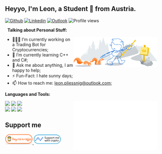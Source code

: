 ## Heyyo, I'm Leon, a Student 🚀 from Austria.

<!-- Your badges
You can use the website to generate badges: https://shields.io/
-->

[![Github](https://img.shields.io/badge/-Github-000?style=flat&logo=Github&logoColor=white)](https://github.com/GitHub-Leon)
[![Linkedin](https://img.shields.io/badge/-LinkedIn-blue?style=flat&logo=Linkedin&logoColor=white)](https://www.linkedin.com/in/leon-pließnig-8363131bb/)
[![Outlook](https://img.shields.io/badge/-Outlook-0078D4?style=flat&logo=Microsoft-Outlook&logoColor=white)](mailto:leon.pliessnig@outlook.com)
![Profile views](https://gpvc.arturio.dev/GitHub-Leon)

&nbsp;
**Talking about Personal Stuff:**

<img width="55%" align="right" alt="Github" src="https://raw.githubusercontent.com/GitHub-Leon/GitHub-Leon/master/.resources/git-header.svg" />

- 👨🏽‍💻 I’m currently working on a Trading Bot for Cryptocurrencies;
- 🌱 I’m currently learning C++ and C#;
- 💬 Ask me about anything, I am happy to help;
- ⚡️ Fun-Fact: I hate sunny days;
- 📫 How to reach me: leon.pliessnig@outlook.com;


**Languages and Tools:**

<p>
  <a href="https://github.com/GitHub-Leon">
    <img width="55%" align="right" alt="Leon's github stats" src="https://raw.githubusercontent.com/GitHub-Leon/github-stats/master/generated/overview.svg?token=AQY3S2L6VNFVWSD7BU3MXEDA7FZLC" />
  </a>
  

  <code><img width="10%" src="https://www.vectorlogo.zone/logos/java/java-ar21.svg"></code>
  <code><img width="10%" src="https://www.vectorlogo.zone/logos/gradle/gradle-ar21.svg"></code>
  <code><img width="10%" src="https://www.vectorlogo.zone/logos/json/json-ar21.svg"></code>
  <br />
  <code><img width="10%" src="https://www.vectorlogo.zone/logos/python/python-ar21.svg"></code>
  <code><img width="10%" src="https://www.vectorlogo.zone/logos/postgresql/postgresql-ar21.svg"></code>
  <code><img width="10%" src="https://www.vectorlogo.zone/logos/git-scm/git-scm-ar21.svg"></code>
</p>

## Support me
<p align="left">

  <a href="https://www.buymeacoffee.com/GitHubLeon" target="_blank">
      <img width="18%" alt="Buy me a coffee" src="https://raw.githubusercontent.com/GitHub-Leon/GitHub-Leon/master/.resources/support-buy-coffee.png"/>
  </a>
   <a href="https://github.com/GitHub-Leon/GitHub-Leon/blob/master/.resources/crypto.md" target="_blank">
      <img width="18%" alt="Donate crypto" src="https://raw.githubusercontent.com/GitHub-Leon/GitHub-Leon/master/.resources/support-crypto.png"/>
  </a>
</p>
